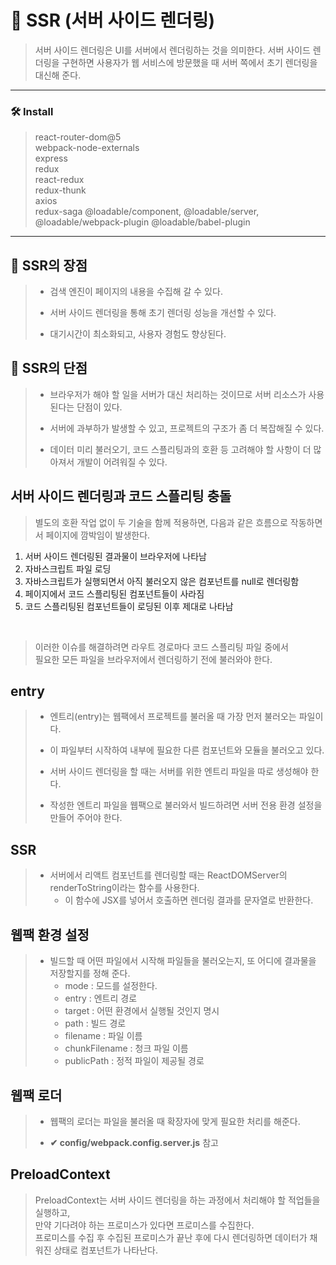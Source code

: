 # 🕋 SSR (서버 사이드 렌더링)
> 서버 사이드 렌더링은 UI를 서버에서 렌더링하는 것을 의미한다.
> 서버 사이드 렌더링을 구현하면 사용자가 웹 서비스에 방문했을 때 서버 쪽에서 초기 렌더링을 대신해 준다.
___
### 🛠 Install
> react-router-dom@5 <br>
> webpack-node-externals <br>
> express <br>
> redux <br>
> react-redux <br>
> redux-thunk <br>
> axios <br>
> redux-saga
> @loadable/component, @loadable/server, @loadable/webpack-plugin @loadable/babel-plugin
___
## 🔹 SSR의 장점
> + 검색 엔진이 페이지의 내용을 수집해 갈 수 있다.
> - 서버 사이드 렌더링을 통해 초기 렌더링 성능을 개선할 수 있다.
> * 대기시간이 최소화되고, 사용자 경험도 향상된다.

## 🔸 SSR의 단점
> + 브라우저가 해야 할 일을 서버가 대신 처리하는 것이므로 서버 리소스가 사용된다는 단점이 있다.
> - 서버에 과부하가 발생할 수 있고, 프로젝트의 구조가 좀 더 복잡해질 수 있다.
> * 데이터 미리 불러오기, 코드 스플리팅과의 호환 등 고려해야 할 사항이 더 많아져서 개발이 어려워질 수 있다.

## 서버 사이드 렌더링과 코드 스플리팅 충돌
> 별도의 호환 작업 없이 두 기술을 함께 적용하면, 다음과 같은 흐름으로 작동하면서 페이지에 깜박임이 발생한다.
1. 서버 사이드 렌더링된 결과물이 브라우저에 나타남
2. 자바스크립트 파일 로딩
3. 자바스크립트가 실행되면서 아직 불러오지 않은 컴포넌트를 null로 렌더링함
4. 페이지에서 코드 스플리팅된 컴포넌트들이 사라짐
5. 코드 스플리팅된 컴포넌트들이 로딩된 이후 제대로 나타남
<br>

> 이러한 이슈를 해결하려면 라우트 경로마다 코드 스플리팅 파일 중에서 <br> 필요한 모든 파일을 브라우저에서 렌더링하기 전에 불러와야 한다.

## entry
> + 엔트리(entry)는 웹팩에서 프로젝트를 불러올 때 가장 먼저 불러오는 파일이다.
> - 이 파일부터 시작하여 내부에 필요한 다른 컴포넌트와 모듈을 불러오고 있다.
> * 서버 사이드 렌더링을 할 때는 서버를 위한 엔트리 파일을 따로 생성해야 한다.
> + 작성한 엔트리 파일을 웹팩으로 불러와서 빌드하려면 서버 전용 환경 설정을 만들어 주어야 한다.

## SSR
> + 서버에서 리액트 컴포넌트를 렌더링할 때는 ReactDOMServer의 renderToString이라는 함수를 사용한다.
>   + 이 함수에 JSX를 넣어서 호출하면 렌더링 결과를 문자열로 반환한다.

## 웹팩 환경 설정
> + 빌드할 때 어떤 파일에서 시작해 파일들을 불러오는지, 또 어디에 결과물을 저장할지를 정해 준다.
>   + mode : 모드를 설정한다.
>   + entry : 엔트리 경로
>   + target : 어떤 환경에서 실행될 것인지 명시
>   + path : 빌드 경로
>   + filename : 파일 이름
>   + chunkFilename : 청크 파일 이름
>   + publicPath : 정적 파일이 제공될 경로

## 웹팩 로더 
> + 웹팩의 로더는 파일을 불러올 때 확장자에 맞게 필요한 처리를 해준다.
> - __✔ config/webpack.config.server.js__ 참고

## PreloadContext
> PreloadContext는 서버 사이드 렌더링을 하는 과정에서 처리해야 할 적업들을 실행하고, <br>
> 만약 기다려야 하는 프로미스가 있다면 프로미스를 수집한다.<br>
> 프로미스를 수집 후 수집된 프로미스가 끝난 후에 다시 렌더링하면 데이터가 채워진 상태로 컴포넌트가 나타난다.

